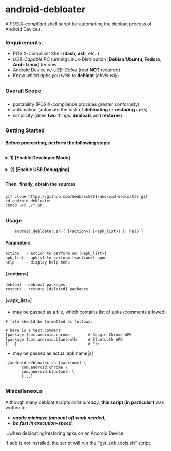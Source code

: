 # android-debloater

A <i>POSIX-compliant</i> shell script for automating the debloat process of Android Devices.

####

### <b>Requirements</b>:
- POSIX-Compliant Shell (<b>dash</b>, <b>ash</b>, etc..)
- <i>USB-Capable PC</i> running Linux-Distribution (<b>Debian</b>/<b>Ubuntu</b>, <b>Fedora</b>, <b>Arch-Linux</b>) <i>for now</i>
- Android Device <i>w/ USB-Cable</i> (root <b>NOT</b> required)
- Know <i>which apks you wish to</i> <b>debloat</b> (<i>obviously</i>)
###

##
### Overall Scope

###
   - portability (POSIX-compliance provides greater conformity)
   - automation (automate the task of <b>debloating</b> or <b>restoring</b> apks)
   - simplicity (does <b>two</b> things: <b>debloats</b> and <b>restores</b>)
###


##
### Getting Started

#### Before proceeding, perform the following steps:

##
####
<details><summary><b>1) [Enable Developer Mode]</b></summary>
   
   #####
   1) Go into the "Settings" app on your Android Device
   #####
   2) Search for: "Build Number"
   ```
   (usually located somewhere in Settings -> About)
   ```
   #####
   3) Tap "Build Number" 5 times consecutively (agreeing/responding to any prompts as required)
   #####
   <b>After performing these steps, you should receive a notification that Developer Mode was enabled</b>
   
</details>

####
<details><summary><b>2) [Enable USB Debugging]</b></summary>

   #####
   1) Go into the "Settings" app on your Android Device
   #####
   2) Search for: "Developer Settings"
   ```
   (usually located in the root of the settings menu, otherwise in Settings -> System)
   ```
   #####
   3) Toggle "USB Debugging" to on (continue, if given a warning)
   #####
   <b>IMPORTANT NOTE:</b>
   
   Do not leave USB Debugging on for longer than you intend to keep your device connected!
   
</details>


##
####
####
#### Then, finally, obtain the sources
#####
```shell
git clone https://github.com/Seabass5701/android-debloater.git
cd android-debloater
chmod u+x ./*.sh
```
#####
####
####
####
##
### Usage

```
    android_debloater.sh { [<action>] [<apk_list>] || help }
```

#### Parameters
```shell
action   - action to perform on [<apk_list>]
apk_list - apk[s] to perform [<action>] upon
help     - display help menu
```
#### [\<action>]
```shell
debloat - debloat packages
restore - restore [deleted] packages
```
#### [\<apk_list>]
- may be passed as a file, which contains list of apks (comments allowed)
```shell
# file should be formatted as follows:

# here is a test comment
[package:]com.android.chrome        # Google Chrome APK
[package:]com.android.bluetooth     # Bluetooth APK
[...]                               # Etc..
```

- may be passed as actual apk name[s]
```shell
./android_debloater.sh [<action>] \
       com.android.chrome \
       com.android.bluetooth \
       [...]
```

##
### Miscellaneous
Although many debloat scripts <i>exist already</i>, <b>this script (in particular)</b> was written to:
- <b><i>vastly minimize (amount of) work needed</i></b>,
- <b><i>be fast in execution-speed</i></b>,

...when debloating/restoring apks on an Android Device.

If adb is not installed, the script will run the "get_sdk_tools.sh" script.
